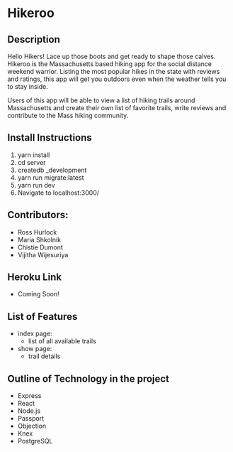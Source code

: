 # Hikeroo

## Description
Hello Hikers! Lace up those boots and get ready to shape those calves. Hikeroo is the Massachusetts based hiking app for the social distance weekend warrior. Listing the most popular hikes in the state with reviews and ratings, this app will get you outdoors even when the weather tells you to stay inside. 

Users of this app will be able to view a list of hiking trails around Massachusetts and create their own list of favorite trails, write reviews and contribute to the Mass hiking community.  

## Install Instructions

1. yarn install 
2. cd server
3. createdb <name-of-project-here>_development
4. yarn run migrate:latest
5. yarn run dev
6. Navigate to localhost:3000/

## Contributors:
- Ross Hurlock 
- Maria Shkolnik
- Chistie Dumont
- Vijitha Wijesuriya 

## Heroku Link 
- Coming Soon!

## List of Features
- index page:
  + list of all available trails
- show page: 
  + trail details

## Outline of Technology in the project
- Express
- React
- Node.js
- Passport
- Objection
- Knex
- PostgreSQL